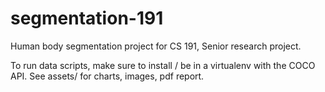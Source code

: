 # segmentation-191
Human body segmentation project for CS 191, Senior research project.

To run data scripts, make sure to install / be in a virtualenv with the COCO API.
See assets/ for charts, images, pdf report.
